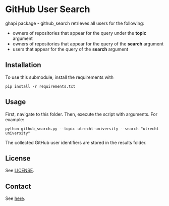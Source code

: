 # GitHub User Search

ghapi package - github_search retrieves all users for the following: 
* owners of repositories that appear for the query under the **topic** argument
* owners of repositories that appear for the query of the **search** argument
* users that appear for the query of the **search** argument

## Installation

To use this submodule, install the requirements with 

```console
pip install -r requirements.txt
```

## Usage

First, navigate to this folder. Then, execute the script with arguments. For example:

```console
python github_search.py --topic utrecht-university --search "utrecht university"
```

The collected GitHub user identifiers are stored in the results folder. 

## License

See [LICENSE](../../LICENSE).

## Contact

See [here](../../README.md#contact).